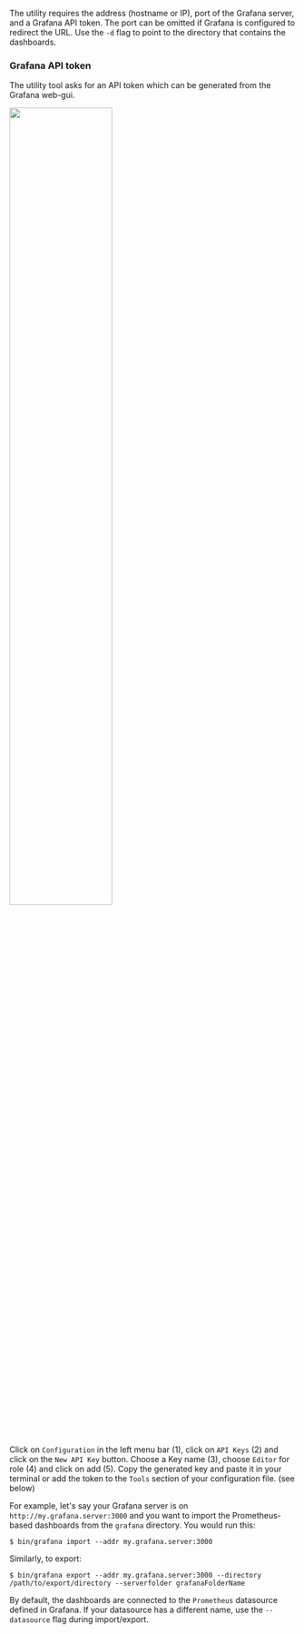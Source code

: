  The utility requires the address (hostname or IP), port of the Grafana server, and a Grafana API token. The port can be omitted if Grafana is configured to redirect the URL. Use the `-d` flag to point to the directory that contains the dashboards.

### Grafana API token

The utility tool asks for an API token which can be generated from the Grafana web-gui.

<img src="grafana_api.png" width="60%" align="center">

Click on `Configuration` in the left menu bar (1), click on `API Keys` (2) and click on the `New API Key` button. Choose a Key name (3), choose `Editor` for role (4) and click on add (5). Copy the generated key and paste it in your terminal or add the token to the `Tools` section of your configuration file. (see below)

For example, let's say your Grafana server is on `http://my.grafana.server:3000` and you want to import the Prometheus-based dashboards from the `grafana` directory. You would run this:

```
$ bin/grafana import --addr my.grafana.server:3000
```

Similarly, to export:
```
$ bin/grafana export --addr my.grafana.server:3000 --directory /path/to/export/directory --serverfolder grafanaFolderName
```

By default, the dashboards are connected to the `Prometheus` datasource defined in Grafana. If your datasource has a different name, use the `--datasource` flag during import/export.
